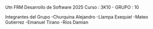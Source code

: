 Utn FRM Desarrollo de Software 2025 Curso : 3K10 - GRUPO : 10

Integrantes del Grupo -Churquina Alejandro -Llampa Exequiel -Mateo Gutierrez -Emanuel Tirano -Rios Damian
